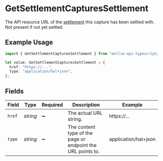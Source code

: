 # GetSettlementCapturesSettlement

The API resource URL of the [settlement](get-settlement) this capture has been settled with. Not present if not yet settled.

## Example Usage

```typescript
import { GetSettlementCapturesSettlement } from "mollie-api-typescript/models/operations";

let value: GetSettlementCapturesSettlement = {
  href: "https://...",
  type: "application/hal+json",
};
```

## Fields

| Field                                                       | Type                                                        | Required                                                    | Description                                                 | Example                                                     |
| ----------------------------------------------------------- | ----------------------------------------------------------- | ----------------------------------------------------------- | ----------------------------------------------------------- | ----------------------------------------------------------- |
| `href`                                                      | *string*                                                    | :heavy_minus_sign:                                          | The actual URL string.                                      | https://...                                                 |
| `type`                                                      | *string*                                                    | :heavy_minus_sign:                                          | The content type of the page or endpoint the URL points to. | application/hal+json                                        |